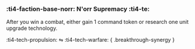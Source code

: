 ### :ti4-faction-base-norr: **N'orr Supremacy** :ti4-te:

After you win a combat, either gain 1 command token or research one unit upgrade technology.

:ti4-tech-propulsion: ⇋ :ti4-tech-warfare:
{ .breakthrough-synergy }
